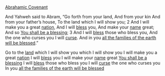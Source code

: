 [Abrahamic Covenant](Abrahamic%20Covenant.md)

And Yahweh said to Abram,
“Go forth from your land,
And from your kin
And from your father’s house,
To the land which I will show you;
2 And I will make you a great [nation](nation),
And I will [bless](bless) you,
And make your [name](name) great;
And so [You shall be a blessing](You%20shall%20be%20a%20blessing.md);
3 And I will [bless](bless) those who bless you,
And the one who curses you I will [curse](curse).
And in you [all the families of the earth will be blessed](all%20the%20families%20of%20the%20earth%20will%20be%20blessed).”

Go to the [land](land) which I will show you
	which I will show you
I will make you a great [nation](nation)
I will [bless](bless) you
I will make your [name](name) great
[You shall be a blessing](You%20shall%20be%20a%20blessing.md)
I will [bless](bless) those who bless you
I will [curse](curse) the one who curses you
In you [all the families of the earth will be blessed](all%20the%20families%20of%20the%20earth%20will%20be%20blessed)